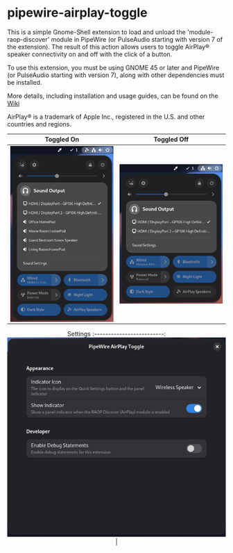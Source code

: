 # pipewire-airplay-toggle

This is a simple Gnome-Shell extension to load and unload the 'module-raop-discover' module in PipeWire (or PulseAudio starting with version 7 of the extension). The result of this action allows users to toggle AirPlay® speaker connectivity on and off with the click of a button.

To use this extension, you must be using GNOME 45 or later and PipeWire (or PulseAudio starting with version 7), along with other dependencies must be installed.

More details, including installation and usage guides, can be found on the [Wiki](https://github.com/craw0967/pipewire-airplay-toggle/wiki)

AirPlay® is a trademark of Apple Inc., registered in the U.S. and other countries and regions.

<div align="center">
  
Toggled On | Toggled Off
:-------------------------:|:-------------------------:
<img src="screenshot-enabled.png" align="top" title="'AirPlay® Speakers' Quick Settings Toggle - Enabled" alt="'AirPlay® Speakers' Quick Settings Toggle - Enabled"/>  |  <img src="screenshot-disabled.png" align="top" title="'AirPlay® Speakers' Quick Settings Toggle - Disabled" alt="'AirPlay® Speakers' Quick Settings Toggle - Disabled"/>

Settings
:-------------------------:
<img src="screenshot-prefs.png" title="'AirPlay® Speakers' Quick Settings Toggle Preferences Screen" alt="'AirPlay® Speakers' Quick Settings Toggle Preferences Screen"/> |

</div>
